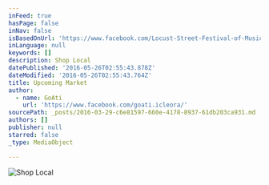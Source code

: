 ```yaml
---
inFeed: true
hasPage: false
inNav: false
isBasedOnUrl: 'https://www.facebook.com/Locust-Street-Festival-of-Music-and-Art-119283148109243/'
inLanguage: null
keywords: []
description: Shop Local
datePublished: '2016-05-26T02:55:43.878Z'
dateModified: '2016-05-26T02:55:43.764Z'
title: Upcoming Market
author:
  - name: GoAti
    url: 'https://www.facebook.com/goati.icleora/'
sourcePath: _posts/2016-03-29-c6e81597-660e-4178-8937-61db203ca931.md
authors: []
publisher: null
starred: false
_type: MediaObject

---
```

![Shop Local](https://s3-us-west-2.amazonaws.com/the-grid-img/p/8bf18359ba0eb5595c169e4c96a66bccb66ebf4c.jpg)